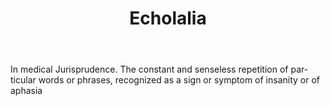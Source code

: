 ---
title: Echolalia
letter: E
permalink: "/definitions/bld-echolalia.html"
body: In medical Jurisprudence. The constant and senseless repetition of par-ticular
  words or phrases, recognized as a sign or symptom of insanity or of aphasia
published_at: '2018-07-07'
source: Black's Law Dictionary 2nd Ed (1910)
layout: post
---